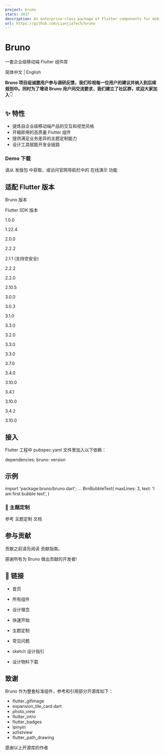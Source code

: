 ```yaml
---
project: bruno
stars: 3417
description: An enterprise-class package of Flutter components for mobile applications. ( Bruno 是基于一整套设计体系的 Flutter 组件库。)
url: https://github.com/LianjiaTech/bruno
---
```


Bruno
=====

一套企业级移动端 Flutter 组件库

简体中文 | English

**Bruno 项目组诚邀用户参与调研反馈，我们珍视每一位用户的建议并纳入到后续规划中。同时为了增进 Bruno 用户间交流要求，我们建立了社区群，欢迎大家加入**👇

✨ 特性
----

-   提炼自企业级移动端产品的交互和视觉风格
-   开箱即用的高质量 Flutter 组件
-   提供满足业务差异的主题定制能力
-   设计工具赋能开发全链路

### Demo 下载

请从 发版包 中获取，或访问官网导航栏中的 在线演示 功能

适配 Flutter 版本
-------------

Bruno 版本

Flutter SDK 版本

1.0.0

1.22.4

2.0.0

2.2.2

2.1.1 (支持空安全)

2.2.2

2.2.0

2.10.5

3.0.0

3.0.3

3.1.0

3.3.0

3.2.0

3.3.0

3.3.0

3.7.0

3.4.0

3.10.0

3.4.1

3.10.0

3.4.2

3.10.0

接入
--

Flutter 工程中 pubspec.yaml 文件里加入以下依赖：

dependencies:
  bruno: version
     

示例
--

import 'package:bruno/bruno.dart';
...
BrnBubbleText(
  maxLines: 3,
  text: 'I am first bubble text',
)

### 🌈 主题定制

参考 主题定制 文档

参与贡献
----

贡献之前请先阅读 贡献指南。

感谢所有为 Bruno 做出贡献的开发者!

🔗 链接
-----

-   首页
    
-   所有组件
    
-   设计理念
    
-   快速开始
    
-   主题定制
    
-   常见问题
    
-   sketch 设计指引
    
-   设计物料下载
    

致谢
--

Bruno 作为整套标准组件，参考和引用部分开源库如下：

-   flutter\_gifimage
-   expansion\_tile\_card.dart
-   photo\_view
-   flutter\_intro
-   flutter\_badges
-   lpinyin
-   azlistview
-   flutter\_path\_drawing

感谢以上开源库的作者
